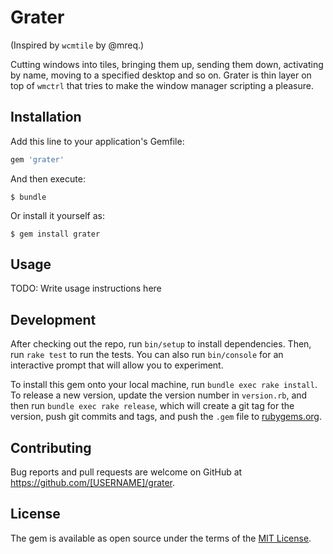 # Grater

(Inspired by `wcmtile` by @mreq.)

Cutting windows into tiles, bringing them up, sending them down,
activating by name, moving to a specified desktop and so on. Grater is
thin layer on top of `wmctrl` that tries to make the window manager
scripting a pleasure.


## Installation

Add this line to your application's Gemfile:

```ruby
gem 'grater'
```

And then execute:

    $ bundle

Or install it yourself as:

    $ gem install grater

## Usage

TODO: Write usage instructions here

## Development

After checking out the repo, run `bin/setup` to install dependencies. Then, run `rake test` to run the tests. You can also run `bin/console` for an interactive prompt that will allow you to experiment.

To install this gem onto your local machine, run `bundle exec rake install`. To release a new version, update the version number in `version.rb`, and then run `bundle exec rake release`, which will create a git tag for the version, push git commits and tags, and push the `.gem` file to [rubygems.org](https://rubygems.org).

## Contributing

Bug reports and pull requests are welcome on GitHub at https://github.com/[USERNAME]/grater.

## License

The gem is available as open source under the terms of the [MIT License](http://opensource.org/licenses/MIT).

